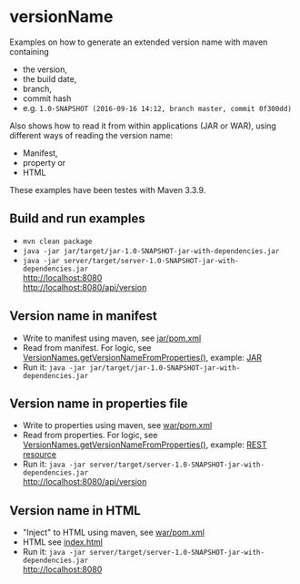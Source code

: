versionName
===========

Examples on how to generate an extended version name with maven containing
- the version,
- the build date,
- branch,
- commit hash
- e.g. ``1.0-SNAPSHOT (2016-09-16 14:12, branch master, commit 0f300dd)``

Also shows how to read it from within applications (JAR or WAR), using different ways of reading the version name:
 - Manifest,
 - property or
 - HTML
 
These examples have been testes with Maven 3.3.9.

## Build and run examples
- ``mvn clean package``
- ``java -jar jar/target/jar-1.0-SNAPSHOT-jar-with-dependencies.jar ``
- ``java -jar server/target/server-1.0-SNAPSHOT-jar-with-dependencies.jar``  
    [http://localhost:8080](http://localhost:8080)   
    [http://localhost:8080/api/version](http://localhost:8080/api/version)  

## Version name in manifest
- Write to manifest using maven, see [jar/pom.xml](jar/pom.xml)
- Read from manifest. For logic, see [VersionNames.getVersionNameFromProperties()](versionName/src/main/java/de/triology/versionname/VersionNames.java), example: [JAR](jar/src/main/java/de/triology/versionname/App.java)
- Run it: ``java -jar jar/target/jar-1.0-SNAPSHOT-jar-with-dependencies.jar ``

## Version name in properties file
- Write to properties using maven, see [war/pom.xml](war/pom.xml)
- Read from properties. For logic, see [VersionNames.getVersionNameFromProperties()](versionName/src/main/java/de/triology/versionname/VersionNames.java), example: [REST resource](war/src/main/java/de/triology/versionname/VersionResource.java)
- Run it: ``java -jar server/target/server-1.0-SNAPSHOT-jar-with-dependencies.jar``  
  [http://localhost:8080/api/version](http://localhost:8080/api/version)

## Version name in HTML
- "Inject" to HTML using maven, see [war/pom.xml](war/pom.xml)
- HTML see [index.html](war/src/main/webapp/index.html)
- Run it: ``java -jar server/target/server-1.0-SNAPSHOT-jar-with-dependencies.jar``  
  [http://localhost:8080](http://localhost:8080)  
